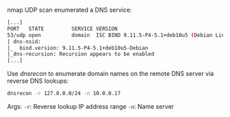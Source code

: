 nmap UDP scan enumerated a DNS service:
```bash
[...]
PORT   STATE         SERVICE VERSION
53/udp open          domain  ISC BIND 9.11.5-P4-5.1+deb10u5 (Debian Linux)
| dns-nsid: 
|_  bind.version: 9.11.5-P4-5.1+deb10u5-Debian
|_dns-recursion: Recursion appears to be enabled
[...]
```

Use *dnsrecon* to enumerate domain names on the remote DNS server via reverse DNS lookups:
```bash
dnsrecon -r 127.0.0.0/24 -n 10.0.0.17
```
Args:
`-r`: Reverse lookup IP address range
`-n`: Name server